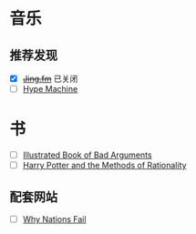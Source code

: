 # 音乐

## 推荐发现

- [X] ~~[Jing.fm](http://jing.fm)~~ 已关闭
- [ ] [Hype Machine](http://hypem.com/)

# 书

- [ ] [Illustrated Book of Bad Arguments](https://bookofbadarguments.com/?view=flipbook)
- [ ] [Harry Potter and the Methods of Rationality](http://hpmor.com/)

## 配套网站

- [ ] [Why Nations Fail](http://whynationsfail.com/)
